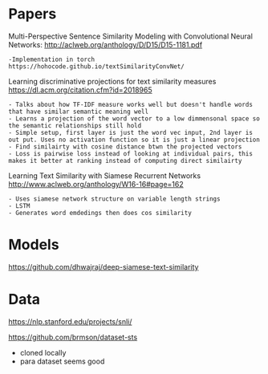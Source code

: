 # Papers
Multi-Perspective Sentence Similarity Modeling with Convolutional Neural Networks: http://aclweb.org/anthology/D/D15/D15-1181.pdf
    
    -Implementation in torch https://hohocode.github.io/textSimilarityConvNet/


Learning discriminative projections for text similarity measures https://dl.acm.org/citation.cfm?id=2018965 

    - Talks about how TF-IDF measure works well but doesn't handle words that have similar semantic meaning well
    - Learns a projection of the word vector to a low dimmensonal space so the semantic relationships still hold
    - Simple setup, first layer is just the word vec input, 2nd layer is out put. Uses no activation function so it is just a linear projection
    - Find similairty with cosine distance btwn the projected vectors
    - Loss is pairwise loss instead of looking at individual pairs, this makes it better at ranking instead of computing direct similairty 

Learning Text Similarity with Siamese Recurrent Networks http://www.aclweb.org/anthology/W16-16#page=162

    - Uses siamese network structure on variable length strings
    - LSTM 
    - Generates word emdedings then does cos similarity

# Models

https://github.com/dhwajraj/deep-siamese-text-similarity


# Data
https://nlp.stanford.edu/projects/snli/

https://github.com/brmson/dataset-sts
 - cloned locally
 - para dataset seems good